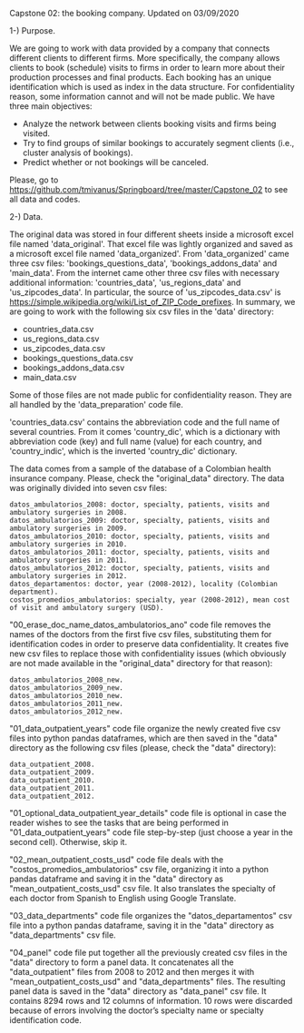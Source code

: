 Capstone 02: the booking company.
Updated on 03/09/2020

1-) Purpose.

We are going to work with data provided by a company that connects different clients to different firms. More specifically, the company allows clients to book (schedule) visits to firms in order to learn more about their production processes and final products. Each booking has an unique identification which is used as index in the data structure. For confidentiality reason, some information cannot and will not be made public. We have three main objectives:

- Analyze the network between clients booking visits and firms being visited.
- Try to find groups of similar bookings to accurately segment clients (i.e., cluster analysis of bookings).
- Predict whether or not bookings will be canceled.

Please, go to https://github.com/tmivanus/Springboard/tree/master/Capstone_02 to see all data and codes.

2-) Data.

The original data was stored in four different sheets inside a microsoft excel file named 'data_original'. That excel file was lightly organized and saved as a microsoft excel file named 'data_organized'. From 'data_organized' came three csv files: 'bookings_questions_data', 'bookings_addons_data' and 'main_data'. From the internet came other three csv files with necessary additional information: 'countries_data', 'us_regions_data' and 'us_zipcodes_data'. In particular, the source of 'us_zipcodes_data.csv' is https://simple.wikipedia.org/wiki/List_of_ZIP_Code_prefixes. In summary, we are going to work with the following six csv files in the 'data' directory:

- countries_data.csv
- us_regions_data.csv
- us_zipcodes_data.csv
- bookings_questions_data.csv
- bookings_addons_data.csv
- main_data.csv

Some of those files are not made public for confidentiality reason. They are all handled by the 'data_preparation' code file. 

'countries_data.csv' contains the abbreviation code and the full name of several countries. From it comes 'country_dic', which is a dictionary with abbreviation code (key) and full name (value) for each country, and 'country_indic', which is the inverted 'country_dic' dictionary.






The data comes from a sample of the database of a Colombian health insurance company. Please, check the "original_data" directory. The data was originally divided into seven csv files:

    datos_ambulatorios_2008: doctor, specialty, patients, visits and ambulatory surgeries in 2008.
    datos_ambulatorios_2009: doctor, specialty, patients, visits and ambulatory surgeries in 2009.
    datos_ambulatorios_2010: doctor, specialty, patients, visits and ambulatory surgeries in 2010.
    datos_ambulatorios_2011: doctor, specialty, patients, visits and ambulatory surgeries in 2011.
    datos_ambulatorios_2012: doctor, specialty, patients, visits and ambulatory surgeries in 2012.
    datos_departamentos: doctor, year (2008-2012), locality (Colombian department).
    costos_promedios_ambulatorios: specialty, year (2008-2012), mean cost of visit and ambulatory surgery (USD).

"00_erase_doc_name_datos_ambulatorios_ano" code file removes the names of the doctors from the first five csv files, substituting them for identification codes in order to preserve data confidentiality. It creates five new csv files to replace those with confidentiality issues (which obviously are not made available in the "original_data" directory for that reason):

    datos_ambulatorios_2008_new.
    datos_ambulatorios_2009_new.
    datos_ambulatorios_2010_new.
    datos_ambulatorios_2011_new.
    datos_ambulatorios_2012_new.

"01_data_outpatient_years" code file organize the newly created five csv files into python pandas dataframes, which are then saved in the "data" directory as the following csv files (please, check the "data" directory):

    data_outpatient_2008.
    data_outpatient_2009.
    data_outpatient_2010.
    data_outpatient_2011.
    data_outpatient_2012.

"01_optional_data_outpatient_year_details" code file is optional in case the reader wishes to see the tasks that are being performed in "01_data_outpatient_years" code file step-by-step (just choose a year in the second cell). Otherwise, skip it.

"02_mean_outpatient_costs_usd" code file deals with the "costos_promedios_ambulatorios" csv file, organizing it into a python pandas dataframe and saving it in the "data" directory as "mean_outpatient_costs_usd" csv file. It also translates the specialty of each doctor from Spanish to English using Google Translate.

"03_data_departments" code file organizes the "datos_departamentos" csv file into a python pandas dataframe, saving it in the "data" directory as "data_departments" csv file.

"04_panel" code file put together all the previously created csv files in the "data" directory to form a panel data. It concatenates all the "data_outpatient" files from 2008 to 2012 and then merges it with "mean_outpatient_costs_usd" and "data_departments" files. The resulting panel data is saved in the "data" directory as "data_panel" csv file. It contains 8294 rows and 12 columns of information. 10 rows were discarded because of errors involving the doctor’s specialty name or specialty identification code.
